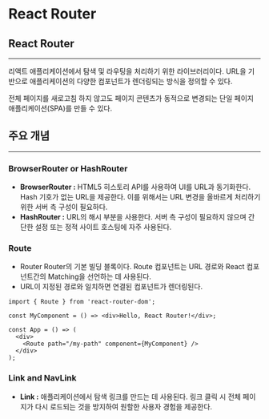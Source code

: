 # React Router

## React Router

***

리액트 애플리케이션에서 탐색 및 라우팅을 처리하기 위한 라이브러리이다. URL을 기반으로 애플리케이션의 다양한 컴포넌트가 렌더링되는 방식을 정의할 수 있다.

전체 페이지를 새로고침 하지 않고도 페이지 콘텐츠가 동적으로 변경되는 단일 페이지 애플리케이션(SPA)를 만들 수 있다.

## 주요 개념

***

### BrowserRouter or HashRouter

* **BrowserRouter :** HTML5 히스토리 API를 사용하여 UI를 URL과 동기화한다. Hash 기호가 없는 URL을 제공한다. 이를 위해서는 URL 변경을 올바르게 처리하기 위한 서버 측 구성이 필요하다.
* **HashRouter :** URL의 해시 부분을 사용한다. 서버 측 구성이 필요하지 않으며 간단한 설정 또는 정적 사이트 호스팅에 자주 사용된다.

### Route

* Router Router의 기본 빌딩 블록이다. Route 컴포넌트는 URL 경로와 React 컴포넌트간의 Matching을 선언하는 데 사용된다.
* URL이 지정된 경로와 일치하면 연결된 컴포넌트가 렌더링된다.

```tsx
import { Route } from 'react-router-dom';

const MyComponent = () => <div>Hello, React Router!</div>;

const App = () => (
  <div>
    <Route path="/my-path" component={MyComponent} />
  </div>
);
```

### Link and NavLink

* **Link :** 애플리케이션에서 탐색 링크를 만드는 데 사용된다. 링크 클릭 시 전체 페이지가 다시 로드되는 것을 방지하여 원할한 사용자 경험을 제공한다.
